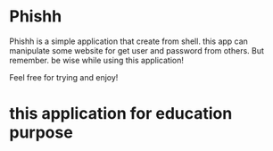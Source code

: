 # Phishh
Phishh is a simple application that create from shell. this app can manipulate some website for get user and password from others.
But remember. be wise while using this application!

Feel free for trying and enjoy!

# this application for education purpose
